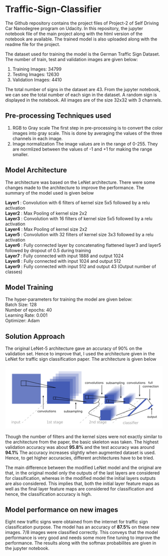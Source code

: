 # Traffic-Sign-Classifier
The Github repository contains the project files of Project-2 of Self Driving Car Nanodegree program on Udacity. In this repository, the jupyter notebook file of the main project along with the html version of the notebook are available. The trained model is also uploaded along with the readme file for the project. 

The dataset used for training the model is the German Traffic Sign Dataset. The number of train, test and validation images are given below:
1) Training Images: 34799
2) Testing Images: 12630
3) Validation Images: 4410

The total number of signs in the dataset are 43. From the jupyter notebook, we can see the total number of each sign in the dataset. A random sign is displayed in the notebook. All images are of the size 32x32 with 3 channels. 

## Pre-processing Techniques used
1) RGB to Gray scale
The first step in pre-processing is to convert the color images into gray scale. This is done by averaging the values of the three channels in each image. 
2) Image normalization
The image values are in the range of 0-255. They are normlized between the values of -1 and +1 for making the range smaller. 

## Model Architecture
The architecture was based on the LeNet architecture. There were some changes made to the architecture to improve the performance. The summary of the model used is given below

**Layer1** : Convolution with 6 filters of kernel size 5x5 followed by a relu activation <br />
**Layer2** : Max Pooling of kernel size 2x2  <br />
**Layer3** : Convolution with 16 filters of kernel size 5x5 followed by a relu activation <br />
**Layer4** : Max Pooling of kernel size 2x2 <br />
**Layer5** : Convolution with 32 filters of kernel size 3x3 followed by a relu activation <br />
**Layer6** : Fully connected layer by concatenating flattened layer3 and layer5 followed by dropout of 0.5 during training <br />
**Layer7** : Fully connected with input 1888 and output 1024 <br />
**Layer8** : Fully connected with input 1024 and output 512 <br />
**Layer9** : Fully connected with input 512 and output 43 (Output number of classes) <br />

## Model Training
The hyper-parameters for training the model are given below: <br />
Batch Size: 128 <br />
Number of epochs: 40 <br />
Learning Rate: 0.001 <br />
Optimizer: Adam <br />

## Solution Approach
The original LeNet-5 architecture gave an accuracy of 90% on the validation set. Hence to improve that, I used the architecture given in the LeNet for traffic sign classification paper. The architecture is given below

![alt text](https://raw.githubusercontent.com/thiyagu145/Traffic-Sign-Classifier/master/model-arch/model-architecture.png)

Though the number of filters and the kernel sizes were not exactly similar to the architecture from the paper, the basic skeleton was taken. The highest validation accuracy was about **95.8%** and the test accuracy was around **94.1%**
The accuracy increases slightly when augmented dataset is used. Hence, to get higher accuracies, different architectures have to be tried. <br />

The main difference between the modified LeNet model and the original are that, in the original model only the outputs of the last layers are considered for classification, whereas in the modified model the initial layers outputs are also considered. This implies that, both the initial layer feature maps as well as the final layer feature maps are considered for classification and hence, the classification accuracy is high. 

## Model performance on new images
Eight new traffic signs were obtained from the internet for traffic sign classification purpose. The model has an accuracy of **87.5%** on these new images. 7/8 images were classified correctly. This conveys that the model performance is very good and needs some more fine tuning to improve the performance. The results along with the softmax probabilites are given in the jupyter notebook. 

